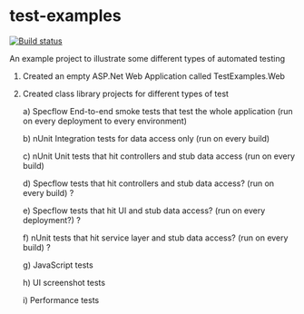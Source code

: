 test-examples
=============

[![Build status](https://ci.appveyor.com/api/projects/status/ie66hbo1khyqmr93)](https://ci.appveyor.com/project/mcgrathjoe/test-examples)

An example project to illustrate some different types of automated testing

1. Created an empty ASP.Net Web Application called TestExamples.Web

2. Created class library projects for different types of test
  
	a) Specflow End-to-end smoke tests that test the whole application (run on every deployment to every environment)
  
	b) nUnit Integration tests for data access only (run on every build)
	
	c) nUnit Unit tests that hit controllers and stub data access (run on every build)
  
	d) Specflow tests that hit controllers and stub data access? (run on every build) ?
  
	e) Specflow tests that hit UI and stub data access? (run on every deployment?) ?
  
	f) nUnit tests that hit service layer and stub data access? (run on every build) ?
  
	g) JavaScript tests
  
	h) UI screenshot tests

  	i) Performance tests
